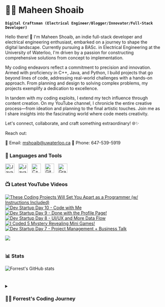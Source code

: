 # 👩‍💻 Maheen Shoaib

**`Digital Craftsman (Electrical Engineer/Blogger/Innovator/Full-Stack Developer)`**

Hello there! 👋 I'm Maheen Shoaib, an indie full-stack developer and electrical engineering enthusiast, embarked on a journey to shape the digital landscape. Currently pursuing a BASc. in Electrical Engineering at the University of Waterloo, I'm driven by a passion for constructing comprehensive solutions from concept to implementation.

My coding endeavors reflect a commitment to precision and innovation. Armed with proficiency in C++, Java, and Python, I build projects that go beyond lines of code, addressing real-world challenges with a hands-on approach. From planning and design to solving complex problems, my projects exemplify a dedication to excellence.

In tandem with my coding exploits, I extend my tech influence through content creation. On my YouTube channel, I chronicle the entire creative process—from ideation and planning to the final artistic touches. Join me as I share insights into the fascinating world where code meets creativity.

Let's connect, collaborate, and craft something extraordinary! 🌐✨

Reach out:

📧 Email: mshoaib@uwaterloo.ca
📱 Phone: 647-539-5919

### 🧰 Languages and Tools

<img align="left" alt="Java" width="30px" style="padding-right:10px;" src="https://cdn.jsdelivr.net/gh/devicons/devicon/icons/java/java-original.svg"/>
<img align="left" alt="JavaScript" width="30px" style="padding-right:10px;" src="https://cdn.jsdelivr.net/gh/devicons/devicon/icons/javascript/javascript-plain.svg" />
<img align="left" alt="C++" width="30px" style="padding-right:10px;" src="https://cdn.jsdelivr.net/gh/devicons/devicon/icons/cplusplus/cplusplus-line.svg" />
<img align="left" alt="GitHub" width="30px" style="padding-right:10px;" src="https://cdn.jsdelivr.net/gh/devicons/devicon/icons/github/github-original.svg" />
<img align="left" alt="Gradle" width="30px" style="padding-right:10px;" src="https://cdn.jsdelivr.net/gh/devicons/devicon/icons/gradle/gradle-plain.svg" />
<br />

#

### 📺 Latest YouTube Videos

<!-- BEGIN YOUTUBE-CARDS -->
[![These Coding Projects Will Set You Apart as a Programmer (w/ Instructions Included)](https://ytcards.demolab.com/?id=8XVI_Zrvz3c&title=These+Coding+Projects+Will+Set+You+Apart+as+a+Programmer+%28w%2F+Instructions+Included%29&lang=en&timestamp=1701357302&background_color=%230d1117&title_color=%23ffffff&stats_color=%23dedede&max_title_lines=1&width=250&border_radius=5&duration=1268 "These Coding Projects Will Set You Apart as a Programmer (w/ Instructions Included)")](https://www.youtube.com/watch?v=8XVI_Zrvz3c)
[![Dev Startup Day 10 - Code with Me](https://ytcards.demolab.com/?id=YuJ6jEb3bOQ&title=Dev+Startup+Day+10+-+Code+with+Me&lang=en&timestamp=1700917232&background_color=%230d1117&title_color=%23ffffff&stats_color=%23dedede&max_title_lines=1&width=250&border_radius=5&duration=2132 "Dev Startup Day 10 - Code with Me")](https://www.youtube.com/watch?v=YuJ6jEb3bOQ)
[![Dev Startup Day 9 - Done with the Profile Page!](https://ytcards.demolab.com/?id=R-1xJTFknc8&title=Dev+Startup+Day+9+-+Done+with+the+Profile+Page%21&lang=en&timestamp=1700571618&background_color=%230d1117&title_color=%23ffffff&stats_color=%23dedede&max_title_lines=1&width=250&border_radius=5&duration=2857 "Dev Startup Day 9 - Done with the Profile Page!")](https://www.youtube.com/watch?v=R-1xJTFknc8)
[![Dev Startup Day 8 - UI/UX and More Data Flow](https://ytcards.demolab.com/?id=bxwybHcbl_4&title=Dev+Startup+Day+8+-+UI%2FUX+and+More+Data+Flow&lang=en&timestamp=1699896604&background_color=%230d1117&title_color=%23ffffff&stats_color=%23dedede&max_title_lines=1&width=250&border_radius=5&duration=4093 "Dev Startup Day 8 - UI/UX and More Data Flow")](https://www.youtube.com/watch?v=bxwybHcbl_4)
[![I Coded 5 Mystery Revealing Mini Games!](https://ytcards.demolab.com/?id=jCem-wZuH34&title=I+Coded+5+Mystery+Revealing+Mini+Games%21&lang=en&timestamp=1699630209&background_color=%230d1117&title_color=%23ffffff&stats_color=%23dedede&max_title_lines=1&width=250&border_radius=5&duration=402 "I Coded 5 Mystery Revealing Mini Games!")](https://www.youtube.com/watch?v=jCem-wZuH34)
[![Dev Startup Day 7 - Project Management + Business Talk](https://ytcards.demolab.com/?id=Xug2bQLvovU&title=Dev+Startup+Day+7+-+Project+Management+%2B+Business+Talk&lang=en&timestamp=1699461901&background_color=%230d1117&title_color=%23ffffff&stats_color=%23dedede&max_title_lines=1&width=250&border_radius=5&duration=2287 "Dev Startup Day 7 - Project Management + Business Talk")](https://www.youtube.com/watch?v=Xug2bQLvovU)
<!-- END YOUTUBE-CARDS -->

[<img src="https://custom-icon-badges.demolab.com/badge/-Subscribe%20For%20More-red?style=for-the-badge&logo=video&logoColor=white"/>](https://www.youtube.com/c/fknight?sub_confirmation=1)

#

### 📊 Stats

![Forrest's GitHub stats](https://github-readme-stats.vercel.app/api?username=forrestknight&show_icons=true&theme=gruvbox)

<!-- ![GitHub Streak](https://streak-stats.demolab.com?user=ForrestKnight&theme=gruvbox&border_radius=4.5) -->

#

<details>
 <summary><h3>👨‍💻 Forrest's Coding Journey</h3></summary>
   I started my coding journey as a naive computer science student with a passion to learn everything I could about this programming world - code, unix, linux, theory. And all the while, teaching myself iOS development with a dream to build my own app, but that soon got overshadowed by my desire to excel in Java. A desire that landed me a full-stack software engineering job upon graduation. However, I had another desire I had been pursuing throughout this time - YouTube content creation. I eventually ended up quitting my software engineering job to pursue YouTube full-time, and that has been my focus ever since. But there's something that's always bothered me about my journey - abandoning my dream of building my own app to pursue the safe route, a job. Now I've already taken the leap away from that safety net into this uncomfortable, unexplored world that it being a creator. And it worked out, but again, it became comfortable. It's easier to create a video than go out on a ledge and build my own product. I do have to eat, at the end of the day, but I think it's time. It's time to get uncomfortable again. I have a burning desire to get back on the horse, and fulfill that dream younger me had of building my own app, my own product. And in order to do that, I'll be implmementing a few measures to streamline my YouTube content to focus more time on fulfilling that dream - a dream that I'll be ready to tackle in 2023 due to the measure I'm putting in place now until the end of 2022. Don't wait up, because I'm coming.

[website]: https://fkcodes.com
[youtube]: https://youtube.com/fknight
